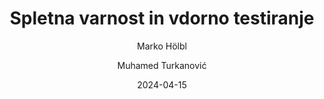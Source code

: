 ---
date: "2024-04-15" 
version: "0.1.0"
lastUpdate: "2024-04-15 10:05:00"
layout: "course"
id: "SVVT"
permalink: "SVVT"
author:
- "Marko Hölbl"
- "Muhamed Turkanović"
contact: "muhamed.turkanovic@um.si"
notifyData:
  - notifyEmail: "cvetanka.pasinechka@student.um.si"
    notify: true
title: "Spletna varnost in vdorno testiranje"
image: "https://unsplash.com/photos/closeup-photo-of-eyeglasses-w7ZyuGYNpRQ"
type: "Krajše izobraževanje"
field:
- "KLASIUS-P-16 (0610)"
keywords:
- "spletna varnost"
- "vdorno testiranje"
- "penetracijsko testiranje"
- "OWASP"
- "hekanje"
- "pen test"
intended:
- "zaposleni"
- "študenti"
difficulty: "Začetni nivo"
requisite: ""
description: |
    Cilj izobraževanja je udeležencem predstaviti elemente spletne varnosti - to so različni načini zagotavljanja varnosti in napadov, ki nas spremljajo v spletnih okoljih. Ti vključujejo varnostne protokole, pogoste napade in ranljivosti (OWASP) ter preventivne metode. Drugi del se osredotoča na etično hekanje in vdorno/penetracijsko testiranja. Vdorno testiranje je simuliran napad na sistem, za namen iskanja kibernetskih ranljivosti prisotnih v sistemu. Cilj je podrobno predstaviti svet etičnega hekanja, metodologije in tehnike penetracijskega testiranja ter njihovo uporabnost za organizacije.
state: "1. pilotna izvedba"
execution: "Sinhrona"
ects: "2"
implementation: |
    Predavanja: 16 ur
    Vaje: 4 ur
    Samostojno delo: 40 ur
cType: "0"
---